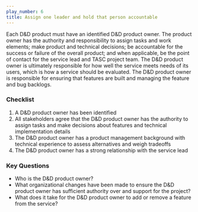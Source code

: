 ```yaml
---
play_number: 6
title: Assign one leader and hold that person accountable
---
```


Each D&D product must have an identified D&D product owner. The product owner has the authority and responsibility to assign tasks and work elements; make product and technical decisions; be accountable for the success or failure of the overall product; and when applicable, be the point of contact for the service lead and TASC project team. The D&D product owner is ultimately responsible for how well the service meets needs of its users, which is how a service should be evaluated. The D&D product owner is responsible for ensuring that features are built and managing the feature and bug backlogs.

### Checklist
1. A D&D product owner has been identified
2. All stakeholders agree that the D&D product owner has the authority to assign tasks and make decisions about features and technical implementation details
3. The D&D product owner has a product management background with technical experience to assess alternatives and weigh tradeoffs
4. The D&D product owner has a strong relationship with the service lead

### Key Questions
- Who is the D&D product owner?
- What organizational changes have been made to ensure the D&D product owner has sufficient authority over and support for the project?
- What does it take for the D&D product owner to add or remove a feature from the service?
